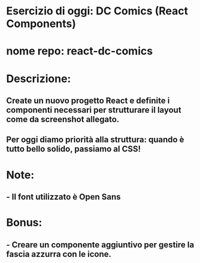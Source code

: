 # Esercizio di oggi: DC Comics (React Components)
# nome repo: react-dc-comics
# Descrizione:
## Create un nuovo progetto React e definite i componenti necessari per strutturare il layout come da screenshot allegato.
## Per oggi diamo priorità alla struttura: quando è tutto bello solido, passiamo al CSS!
# Note:
## - Il font utilizzato è Open Sans
# Bonus:
## - Creare un componente aggiuntivo per gestire la fascia azzurra con le icone.